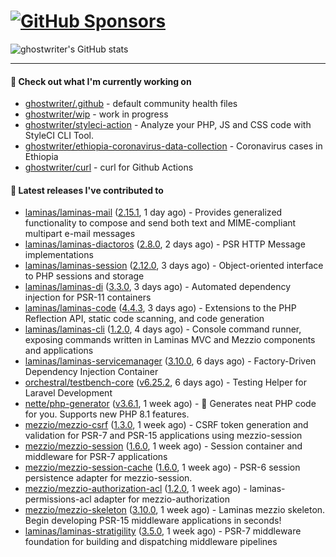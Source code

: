 # [![GitHub Sponsors](https://img.shields.io/github/sponsors/ghostwriter?label=Sponsors&style=flat-square&logo=GitHub%20Sponsors)](https://github.com/sponsors/ghostwriter)

![ghostwriter's GitHub stats](https://github-readme-stats.vercel.app/api?username=ghostwriter&show_icons=true&count_private=true&hide_title=true&hide_rank=true&icon_color=333)

---

#### 🌱 Check out what I'm currently working on

- [ghostwriter/.github](https://github.com/ghostwriter/.github) - default community health files
- [ghostwriter/wip](https://github.com/ghostwriter/wip) - work in progress
- [ghostwriter/styleci-action](https://github.com/ghostwriter/styleci-action) - Analyze your PHP, JS and CSS code with StyleCI CLI Tool.
- [ghostwriter/ethiopia-coronavirus-data-collection](https://github.com/ghostwriter/ethiopia-coronavirus-data-collection) - Coronavirus cases in Ethiopia
- [ghostwriter/curl](https://github.com/ghostwriter/curl) - curl for Github Actions

#### 🔭 Latest releases I've contributed to

- [laminas/laminas-mail](https://github.com/laminas/laminas-mail) ([2.15.1](https://github.com/laminas/laminas-mail/releases/tag/2.15.1), 1 day ago) - Provides generalized functionality to compose and send both text and MIME-compliant multipart e-mail messages
- [laminas/laminas-diactoros](https://github.com/laminas/laminas-diactoros) ([2.8.0](https://github.com/laminas/laminas-diactoros/releases/tag/2.8.0), 2 days ago) - PSR HTTP Message implementations
- [laminas/laminas-session](https://github.com/laminas/laminas-session) ([2.12.0](https://github.com/laminas/laminas-session/releases/tag/2.12.0), 3 days ago) - Object-oriented interface to PHP sessions and storage
- [laminas/laminas-di](https://github.com/laminas/laminas-di) ([3.3.0](https://github.com/laminas/laminas-di/releases/tag/3.3.0), 3 days ago) - Automated dependency injection for PSR-11 containers
- [laminas/laminas-code](https://github.com/laminas/laminas-code) ([4.4.3](https://github.com/laminas/laminas-code/releases/tag/4.4.3), 3 days ago) - Extensions to the PHP Reflection API, static code scanning, and code generation
- [laminas/laminas-cli](https://github.com/laminas/laminas-cli) ([1.2.0](https://github.com/laminas/laminas-cli/releases/tag/1.2.0), 4 days ago) - Console command runner, exposing commands written in Laminas MVC and Mezzio components and applications
- [laminas/laminas-servicemanager](https://github.com/laminas/laminas-servicemanager) ([3.10.0](https://github.com/laminas/laminas-servicemanager/releases/tag/3.10.0), 6 days ago) - Factory-Driven Dependency Injection Container
- [orchestral/testbench-core](https://github.com/orchestral/testbench-core) ([v6.25.2](https://github.com/orchestral/testbench-core/releases/tag/v6.25.2), 6 days ago) - Testing Helper for Laravel Development
- [nette/php-generator](https://github.com/nette/php-generator) ([v3.6.1](https://github.com/nette/php-generator/releases/tag/v3.6.1), 1 week ago) - 🐘 Generates neat PHP code for you. Supports new PHP 8.1 features.
- [mezzio/mezzio-csrf](https://github.com/mezzio/mezzio-csrf) ([1.3.0](https://github.com/mezzio/mezzio-csrf/releases/tag/1.3.0), 1 week ago) - CSRF token generation and validation for PSR-7 and PSR-15 applications using mezzio-session
- [mezzio/mezzio-session](https://github.com/mezzio/mezzio-session) ([1.6.0](https://github.com/mezzio/mezzio-session/releases/tag/1.6.0), 1 week ago) - Session container and middleware for PSR-7 applications
- [mezzio/mezzio-session-cache](https://github.com/mezzio/mezzio-session-cache) ([1.6.0](https://github.com/mezzio/mezzio-session-cache/releases/tag/1.6.0), 1 week ago) - PSR-6 session persistence adapter for mezzio-session.
- [mezzio/mezzio-authorization-acl](https://github.com/mezzio/mezzio-authorization-acl) ([1.2.0](https://github.com/mezzio/mezzio-authorization-acl/releases/tag/1.2.0), 1 week ago) - laminas-permissions-acl adapter for mezzio-authorization
- [mezzio/mezzio-skeleton](https://github.com/mezzio/mezzio-skeleton) ([3.10.0](https://github.com/mezzio/mezzio-skeleton/releases/tag/3.10.0), 1 week ago) - Laminas mezzio skeleton. Begin developing PSR-15 middleware applications in seconds!
- [laminas/laminas-stratigility](https://github.com/laminas/laminas-stratigility) ([3.5.0](https://github.com/laminas/laminas-stratigility/releases/tag/3.5.0), 1 week ago) - PSR-7 middleware foundation for building and dispatching middleware pipelines
